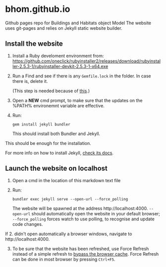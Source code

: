 # bhom.github.io
Github pages repo for Buildings and Habitats object Model
The website uses git-pages and relies on Jekyll static website builder.


## Install the website

1. Install a Ruby develoment environment from:
https://github.com/oneclick/rubyinstaller2/releases/download/rubyinstaller-2.5.3-1/rubyinstaller-devkit-2.5.3-1-x64.exe


1. Run a Find and see if there is any `Gemfile.lock` in the folder. In case there is, delete it. 
   
   (This step is needed because of [this]( https://stackoverflow.com/questions/47026174/find-spec-for-exe-cant-find-gem-bundler-0-a-gemgemnotfoundexception).)


1. Open a **NEW** cmd prompt, to make sure that the updates on the %PATH% environemnt variable are effective.

1. Run:
   ```
   gem install jekyll bundler
   ```
   
   This should install both Bundler and Jekyll.

This should be enough for the installation.

For more info on how to install Jekyll, [check its docs](https://jekyllrb.com/docs/).


## Launch the website on localhost
1. Open a cmd in the location of this markdown text file

2. Run:
   ```
   bundler exec jekyll serve --open-url --force_polling
   ```
   The website will be spawned at the address http://localhost:4000.
   `--open-url` should automatically open the website in your default browser;
   `--force_polling` forces watch to use polling, to recognise and update code changes.
    
If 2. didn't open automatically a browser windows, navigate to http://localhost:4000.

3. To be sure that the website has been refreshed, use Force Refresh instead of a simple refresh to [bypass the browser cache](https://en.wikipedia.org/wiki/Wikipedia:Bypass_your_cache). 
Force Refresh can be done in most browser by pressing `Ctrl+F5`.
